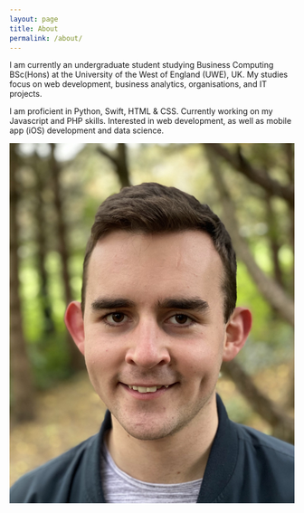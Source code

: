 ```yaml
---
layout: page
title: About
permalink: /about/
---
```


I am currently an undergraduate student studying Business Computing BSc(Hons) at the University of the West of England (UWE), UK.
My studies focus on web development, business analytics, organisations, and IT projects.

I am proficient in Python, Swift, HTML & CSS. Currently working on my Javascript and PHP skills. Interested in web development, as well as mobile app (iOS) development and data science.

![Reece](/assets/reece.png "Portrait of Reece")